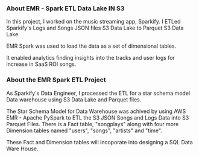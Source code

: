 ### About EMR - Spark ETL Data Lake IN S3

In this project, I worked on the music streaming app, Sparkify.
I ETLed Sparkify's Logs and Songs JSON files S3 Data Lake to Parquet S3 Data Lake. 

EMR Spark was used to load the data as a set of dimensional tables. 

It enabled analytics finding insights into the tracks and user logs for increase in SaaS ROI songs.

### About the EMR Spark ETL Project

As Sparkify's Data Engineer, I processed the ETL for a star schema model Data warehouse using S3 Data Lake and Parquet files.


The Star Schema Model for Data Warehouse was achived by using AWS EMR - Apache PySpark to ETL the S3 JSON Songs and Logs Data into S3 Parquet Files. 
There is a Fact table, "songplays" along with four more Dimension tables named "users", "songs", "artists" and "time". 

These Fact and Dimension tables will incoporate into designing a SQL Data Ware House.
